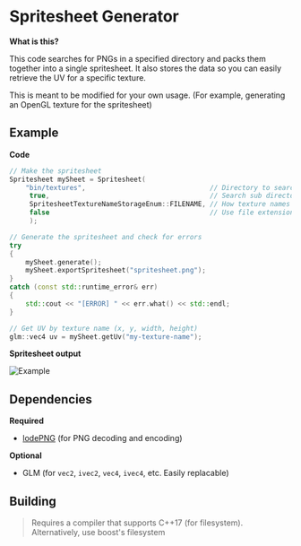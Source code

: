 # Spritesheet Generator

**What is this?**

This code searches for PNGs in a specified directory and packs them together into a single spritesheet. It also stores the data so you can easily retrieve the UV for a specific texture.

This is meant to be modified for your own usage. (For example, generating an OpenGL texture for the spritesheet)

## Example

**Code**
```cpp
// Make the spritesheet
Spritesheet mySheet = Spritesheet(
	"bin/textures",                               // Directory to search [Optional]
	 true,                                        // Search sub directories? [Optional]
	 SpritesheetTextureNameStorageEnum::FILENAME, // How texture names are stored [Optional]
	 false                                        // Use file extensions? [Optional]
	 );

// Generate the spritesheet and check for errors
try
{
	mySheet.generate();
	mySheet.exportSpritesheet("spritesheet.png");
}
catch (const std::runtime_error& err)
{
	std::cout << "[ERROR] " << err.what() << std::endl;
}

// Get UV by texture name (x, y, width, height)
glm::vec4 uv = mySheet.getUv("my-texture-name");
```

**Spritesheet output**

![Example](https://i.imgur.com/W26KOIu.png)

## Dependencies

**Required**
- [lodePNG](http://lodev.org/lodepng/) (for PNG decoding and encoding)

**Optional**
- GLM (for `vec2`, `ivec2`, `vec4`, `ivec4`, etc. Easily replacable)

## Building

> Requires a compiler that supports C++17 (for filesystem). Alternatively, use boost's filesystem
